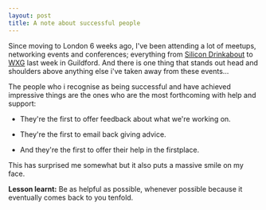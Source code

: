 ```yaml
---
layout: post
title: A note about successful people
---
```


Since moving to London 6 weeks ago, I've been attending a lot of meetups, networking events and conferences; everything from [Silicon Drinkabout](http://silicondrinkabout.com/london "Silicon Drinkabout") to [WXG](http://wxg.co.uk/ "Web Expo Guildford") last week in Guildford. And there is one thing that stands out head and shoulders above anything else i've taken away from these events…

The people who i recognise as being successful and have achieved impressive things are the ones who are the most forthcoming with help and support:

* They're the first to offer feedback about what we're working on.

* They're the first to email back giving advice.

* And they're the first to offer their help in the firstplace.

This has surprised me somewhat but it also puts a massive smile on my face.

__Lesson learnt:__ Be as helpful as possible, whenever possible because it eventually comes back to you tenfold.